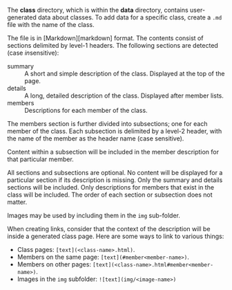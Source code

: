 The **class** directory, which is within the **data** directory, contains
user-generated data about classes. To add data for a specific class, create a
`.md` file with the name of the class.

The file is in [Markdown][markdown] format. The contents consist of
sections delimited by level-1 headers. The following sections are
detected (case *in*sensitive):

<dl>
	<dt>summary</dt>
	<dd>A short and simple description of the class. Displayed at the top of the page.</dd>
	<dt>details</dt>
	<dd>A long, detailed description of the class. Displayed after member lists.</dd>
	<dt>members</dt>
	<dd>Descriptions for each member of the class.</dd>
</dl>

The members section is further divided into subsections; one for each
member of the class. Each subsection is delimited by a level-2 header,
with the name of the member as the header name (case sensitive).

Content within a subsection will be included in the member description for
that particular member.

All sections and subsections are optional. No content will be displayed
for a particular section if its description is missing. Only the summary
and details sections will be included. Only descriptions for members that
exist in the class will be included. The order of each section or
subsection does not matter.

Images may be used by including them in the `img` sub-folder.

When creating links, consider that the context of the description will be
inside a generated class page. Here are some ways to link to various
things:

- Class pages: `[text](<class-name>.html)`.
- Members on the same page: `[text](#member<member-name>)`.
- Members on other pages: `[text](<class-name>.html#member<member-name>)`.
- Images in the `img` subfolder: `![text](img/<image-name>)`
